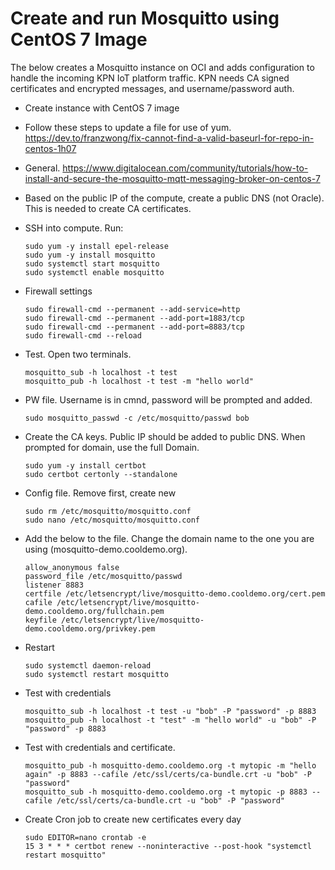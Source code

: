 # Create and run Mosquitto using CentOS 7 Image
The below creates a Mosquitto instance on OCI and adds configuration to handle the incoming KPN IoT platform traffic. KPN needs CA signed certificates and encrypted messages, and username/password auth.

- Create instance with CentOS 7 image
- Follow these steps to update a file for use of yum. https://dev.to/franzwong/fix-cannot-find-a-valid-baseurl-for-repo-in-centos-1h07
- General. https://www.digitalocean.com/community/tutorials/how-to-install-and-secure-the-mosquitto-mqtt-messaging-broker-on-centos-7

- Based on the public IP of the compute, create a public DNS (not Oracle). This is needed to create CA certificates.

- SSH into compute. Run:

  ```
  sudo yum -y install epel-release
  sudo yum -y install mosquitto
  sudo systemctl start mosquitto
  sudo systemctl enable mosquitto
  ```

- Firewall settings
  ```
  sudo firewall-cmd --permanent --add-service=http
  sudo firewall-cmd --permanent --add-port=1883/tcp
  sudo firewall-cmd --permanent --add-port=8883/tcp
  sudo firewall-cmd --reload
  ```

- Test. Open two terminals.
  ```
  mosquitto_sub -h localhost -t test
  mosquitto_pub -h localhost -t test -m "hello world"
  ```

- PW file. Username is in cmnd, password will be prompted and added.
  ```
  sudo mosquitto_passwd -c /etc/mosquitto/passwd bob
  ```

- Create the CA keys. Public IP should be added to public DNS. When prompted for domain, use the full Domain.
  ```
  sudo yum -y install certbot
  sudo certbot certonly --standalone
  ```


- Config file. Remove first, create new
  ```
  sudo rm /etc/mosquitto/mosquitto.conf
  sudo nano /etc/mosquitto/mosquitto.conf
  ```
  
- Add the below to the file. Change the domain name to the one you are using (mosquitto-demo.cooldemo.org). 
  ```
  allow_anonymous false
  password_file /etc/mosquitto/passwd
  listener 8883
  certfile /etc/letsencrypt/live/mosquitto-demo.cooldemo.org/cert.pem
  cafile /etc/letsencrypt/live/mosquitto-demo.cooldemo.org/fullchain.pem
  keyfile /etc/letsencrypt/live/mosquitto-demo.cooldemo.org/privkey.pem
  ```

- Restart
  ```
  sudo systemctl daemon-reload
  sudo systemctl restart mosquitto
  ```

- Test with credentials
  ```
  mosquitto_sub -h localhost -t test -u "bob" -P "password" -p 8883
  mosquitto_pub -h localhost -t "test" -m "hello world" -u "bob" -P "password" -p 8883

- Test with credentials and certificate. 
  ```
  mosquitto_pub -h mosquitto-demo.cooldemo.org -t mytopic -m "hello again" -p 8883 --cafile /etc/ssl/certs/ca-bundle.crt -u "bob" -P "password"
  mosquitto_sub -h mosquitto-demo.cooldemo.org -t mytopic -p 8883 --cafile /etc/ssl/certs/ca-bundle.crt -u "bob" -P "password"
  ```


- Create Cron job to create new certificates every day
  ```
  sudo EDITOR=nano crontab -e
  15 3 * * * certbot renew --noninteractive --post-hook "systemctl restart mosquitto"
  ```



# 
